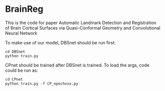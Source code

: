 # BrainReg

This is the code for paper Automatic Landmark Detection and Registration of Brain Cortical Surfaces via Quasi-Conformal Geometry and Convolutional Neural Network

To make use of our model, DBSnet should be run first:

```
cd DBSnet
python train.py
```

CPnet should be trained after DBSnet is trained. To load the args, code could be run as:

```
cd CPnet
python train.py -f CP_epochxxx.py
```
